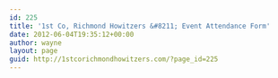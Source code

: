 ```yaml
---
id: 225
title: '1st Co, Richmond Howitzers &#8211; Event Attendance Form'
date: 2012-06-04T19:35:12+00:00
author: wayne
layout: page
guid: http://1stcorichmondhowitzers.com/?page_id=225
---
```

<div id="vfb-form-3" class="visual-form-builder-container">
</div>

<!-- .visual-form-builder-container -->